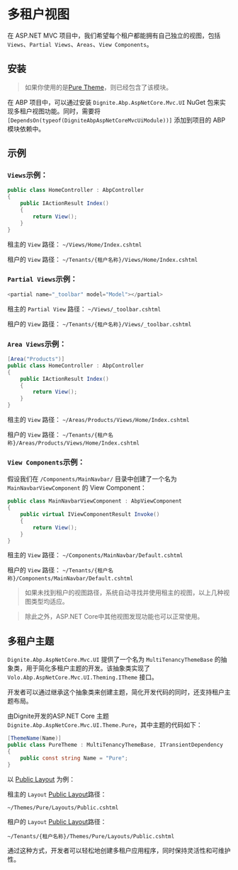 # 多租户视图

在 ASP.NET MVC 项目中，我们希望每个租户都能拥有自己独立的视图，包括 `Views`、`Partial Views`、`Areas`、`View Components`。

## 安装

> 如果你使用的是[Pure Theme](Pure-Theme.md)，则已经包含了该模块。
> 

在 ABP 项目中，可以通过安装 `Dignite.Abp.AspNetCore.Mvc.UI` NuGet 包来实现多租户视图功能。同时，需要将 `[DependsOn(typeof(DigniteAbpAspNetCoreMvcUiModule))]` 添加到项目的 ABP 模块依赖中。


## 示例

### `Views`示例：

````csharp
public class HomeController : AbpController
{
    public IActionResult Index()
    {
        return View();
    }
}
````
租主的 `View` 路径：
`~/Views/Home/Index.cshtml`

租户的 `View` 路径：
`~/Tenants/{租户名称}/Views/Home/Index.cshtml`

### `Partial Views`示例：

````csharp
<partial name="_toolbar" model="Model"></partial>
````
租主的 `Partial View` 路径：
`~/Views/_toolbar.cshtml`

租户的 `View` 路径：
`~/Tenants/{租户名称}/Views/_toolbar.cshtml`

### `Area Views`示例：

````csharp
[Area("Products")]
public class HomeController : AbpController
{
    public IActionResult Index()
    {
        return View();
    }
}
````
租主的 `View` 路径：
`~/Areas/Products/Views/Home/Index.cshtml`

租户的 `View` 路径：
`~/Tenants/{租户名称}/Areas/Products/Views/Home/Index.cshtml`

### `View Components`示例：

假设我们在 `/Components/MainNavbar/` 目录中创建了一个名为 `MainNavbarViewComponent` 的 View Component：
````csharp
public class MainNavbarViewComponent : AbpViewComponent
{
    public virtual IViewComponentResult Invoke()
    {
        return View();
    }
}
````
租主的 `View` 路径：
`~/Components/MainNavbar/Default.cshtml`

租户的 `View` 路径：
`~/Tenants/{租户名称}/Components/MainNavbar/Default.cshtml`

> 如果未找到租户的视图路径，系统自动寻找并使用租主的视图，以上几种视图类型均适应。
> 

> 除此之外，ASP.NET Core中其他视图发现功能也可以正常使用。
> 

## 多租户主题

`Dignite.Abp.AspNetCore.Mvc.UI` 提供了一个名为 `MultiTenancyThemeBase` 的抽象类，用于简化多租户主题的开发。该抽象类实现了 `Volo.Abp.AspNetCore.Mvc.UI.Theming.ITheme` 接口。

开发者可以通过继承这个抽象类来创建主题，简化开发代码的同时，还支持租户主题布局。

由Dignite开发的ASP.NET Core 主题 `Dignite.Abp.AspNetCore.Mvc.UI.Theme.Pure`，其中主题的代码如下：

````csharp
[ThemeName(Name)]
public class PureTheme : MultiTenancyThemeBase, ITransientDependency
{
    public const string Name = "Pure";
}
````

以 [Public Layout](https://github.com/abpframework/abp/blob/dev/framework/src/Volo.Abp.AspNetCore.Components.Web.Theming/Layout/StandardLayouts.cs) 为例：

租主的 `Layout` [Public Layout](https://github.com/abpframework/abp/blob/dev/framework/src/Volo.Abp.AspNetCore.Components.Web.Theming/Layout/StandardLayouts.cs)路径：

`~/Themes/Pure/Layouts/Public.cshtml`

租户的 `Layout` [Public Layout](https://github.com/abpframework/abp/blob/dev/framework/src/Volo.Abp.AspNetCore.Components.Web.Theming/Layout/StandardLayouts.cs)路径：

`~/Tenants/{租户名称}/Themes/Pure/Layouts/Public.cshtml`

通过这种方式，开发者可以轻松地创建多租户应用程序，同时保持灵活性和可维护性。